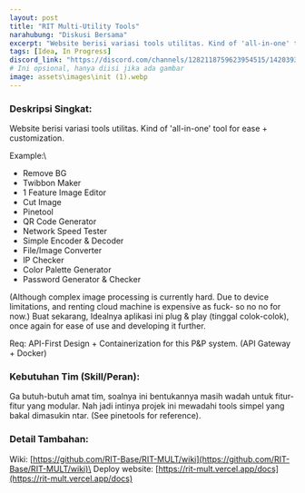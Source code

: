 ```yaml
---
layout: post
title: "RIT Multi-Utility Tools"
narahubung: "Diskusi Bersama"
excerpt: "Website berisi variasi tools utilitas. Kind of 'all-in-one' tool for ease + customization."
tags: [Idea, In Progress]
discord_link: "https://discord.com/channels/1282118759623954515/1420393393401368639"
# Ini opsional, hanya diisi jika ada gambar
image: assets\images\init (1).webp
---
```


### Deskripsi Singkat:
Website berisi variasi tools utilitas. Kind of 'all-in-one' tool for ease + customization.

Example:\
- Remove BG
- Twibbon Maker
- 1 Feature Image Editor
- Cut Image
- Pinetool
- QR Code Generator
- Network Speed Tester
- Simple Encoder & Decoder
- File/Image Converter
- IP Checker
- Color Palette Generator
- Password Generator & Checker

(Although complex image processing is currently hard. Due to device limitations, and renting cloud machine is expensive as fuck- so no no for now.)
Buat sekarang, Idealnya aplikasi ini plug & play (tinggal colok-colok), once again for ease of use and developing it further.

Req: API-First Design + Containerization for this P&P system. (API Gateway + Docker)

### Kebutuhan Tim (Skill/Peran):
Ga butuh-butuh amat tim, soalnya ini bentukannya masih wadah untuk fitur-fitur yang modular. Nah jadi intinya projek ini mewadahi tools simpel yang bakal dimasukin ntar. (See pinetools for reference).

### Detail Tambahan:
Wiki: [https://github.com/RIT-Base/RIT-MULT/wiki](https://github.com/RIT-Base/RIT-MULT/wiki)\
Deploy website: [https://rit-mult.vercel.app/docs](https://rit-mult.vercel.app/docs)